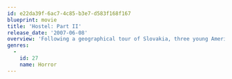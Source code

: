 ```yaml
---
id: e22da39f-6ac7-4c85-b3e7-d583f168f167
blueprint: movie
title: 'Hostel: Part II'
release_date: '2007-06-08'
overview: 'Following a geographical tour of Slovakia, three young American women are lured into a hostel by a handsome young man who sells them to the twisted masters, ties them up and brings upon an unthinkable world of pain.'
genres:
  -
    id: 27
    name: Horror
---
```

